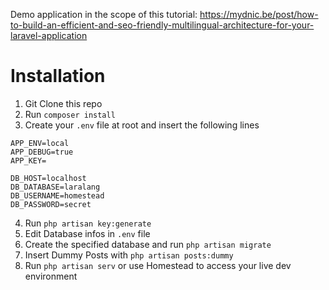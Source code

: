 Demo application in the scope of this tutorial:
https://mydnic.be/post/how-to-build-an-efficient-and-seo-friendly-multilingual-architecture-for-your-laravel-application

# Installation
1. Git Clone this repo
2. Run `composer install`
3. Create your `.env` file at root and insert the following lines
```
APP_ENV=local
APP_DEBUG=true
APP_KEY=

DB_HOST=localhost
DB_DATABASE=laralang
DB_USERNAME=homestead
DB_PASSWORD=secret
```
4. Run `php artisan key:generate`
5. Edit Database infos in `.env` file
6. Create the specified database and run `php artisan migrate`
7. Insert Dummy Posts with `php artisan posts:dummy`
8. Run `php artisan serv` or use Homestead to access your live dev environment
